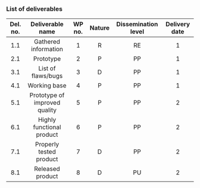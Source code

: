 
### List of deliverables

| Del. no. | Deliverable name | WP no. | Nature | Dissemination level | Delivery date |
|:---:|:---:|:---:|:---:|:---:|:---:|
| 1.1 | Gathered information | 1 | R | RE | 1 |
| 2.1 | Prototype | 2 | P | PP | 1  |
| 3.1 | List of flaws/bugs | 3 | D | PP | 1 |
| 4.1 | Working base | 4 | P | PP | 1 |
| 5.1 | Prototype of improved quality | 5 | P | PP | 2 |
| 6.1 | Highly functional product | 6 | P | PP | 2 |
| 7.1 | Properly tested product | 7 | D | PP | 2 |
| 8.1 | Released product | 8 | D | PU | 2 |
